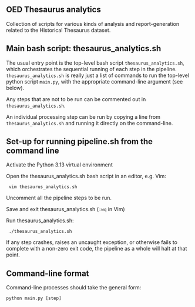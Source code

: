 OED Thesaurus analytics
-----------------------

Collection of scripts for various kinds of analysis and report-generation
related to the Historical Thesaurus dataset.


## Main bash script: thesaurus_analytics.sh

The usual entry point is the top-level bash script `thesaurus_analytics.sh`, which
orchestrates the sequential running of each step in the pipeline.
`thesaurus_analytics.sh` is really just a list of commands to run the top-level
python script `main.py`, with the appropriate command-line argument
(see below).

Any steps that are not to be run can be commented out in `thesaurus_analytics.sh`. 

An individual processing step can be run by copying a line from
`thesaurus_analytics.sh` and running it directly on the command-line.


## Set-up for running pipeline.sh from the command line

Activate the Python 3.13 virtual environment

Open the thesaurus_analytics.sh bash script in an editor, e.g. Vim:

     vim thesaurus_analytics.sh

Uncomment all the pipeline steps to be run.

Save and exit thesaurus_analytics.sh (`:wq` in Vim)

Run thesaurus_analytics.sh:

     ./thesaurus_analytics.sh

If any step crashes, raises an uncaught exception, or otherwise fails
to complete with a non-zero exit code, the pipeline as a whole will halt
at that point.


## Command-line format

Command-line processes should take the general form:

    python main.py [step]
